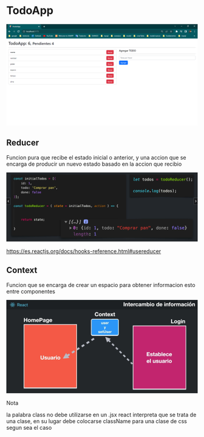 # TodoApp

![](./galeria/TodoApp.PNG)


## Reducer

Funcion pura que recibe el estado inicial o anterior, y una accion que se encarga de producir un nuevo estado basado en la accion que recibio

![](./galeria/reducer.PNG)


https://es.reactjs.org/docs/hooks-reference.html#usereducer


## Context

Funcion que se encarga de crear un espacio para obtener informacion esto entre componentes

![](./galeria/useContext.PNG)

Nota

la palabra class no debe utilizarse en un .jsx react interpreta que se trata de una clase, en su lugar debe colocarse className para una clase de css segun sea el caso
